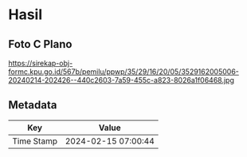 # Hasil

## Foto C Plano

https://sirekap-obj-formc.kpu.go.id/567b/pemilu/ppwp/35/29/16/20/05/3529162005006-20240214-202426--440c2603-7a59-455c-a823-8026a1f06468.jpg


## Metadata

| Key        | Value               |
| ---------- | ------------------- |
| Time Stamp | 2024-02-15 07:00:44 |



